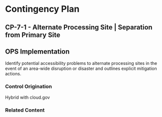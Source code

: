 # Contingency Plan
## CP-7-1 - Alternate Processing Site | Separation from Primary Site

## OPS Implementation

Identify potential accessibility problems to alternate processing sites in the event of an area-wide disruption or disaster and outlines explicit mitigation actions.

### Control Origination

Hybrid with cloud.gov

### Related Content
